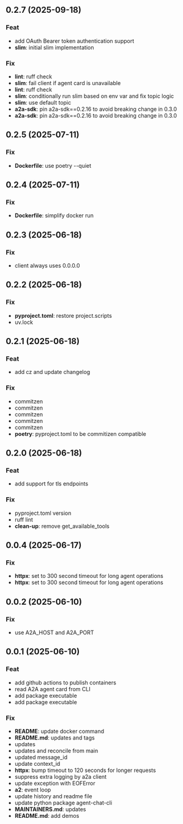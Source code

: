 ## 0.2.7 (2025-09-18)

### Feat

- add OAuth Bearer token authentication support
- **slim**: initial slim implementation

### Fix

- **lint**: ruff check
- **slim**: fail client if agent card is unavailable
- **lint**: ruff check
- **slim**: conditionally run slim based on env var and fix topic logic
- **slim**: use default topic
- **a2a-sdk**: pin a2a-sdk==0.2.16 to avoid breaking change in 0.3.0
- **a2a-sdk**: pin a2a-sdk==0.2.16 to avoid breaking change in 0.3.0

## 0.2.5 (2025-07-11)

### Fix

- **Dockerfile**: use poetry --quiet

## 0.2.4 (2025-07-11)

### Fix

- **Dockerfile**: simplify docker run

## 0.2.3 (2025-06-18)

### Fix

- client always uses 0.0.0.0

## 0.2.2 (2025-06-18)

### Fix

- **pyproject.toml**: restore project.scripts
- uv.lock

## 0.2.1 (2025-06-18)

### Feat

- add cz and update changelog

### Fix

- commitzen
- commitzen
- commitzen
- commitzen
- commitzen
- **poetry**: pyproject.toml to be commitizen compatible

## 0.2.0 (2025-06-18)

### Feat

- add support for tls endpoints

### Fix

- pyproject.toml version
- ruff lint
- **clean-up**: remove get_available_tools

## 0.0.4 (2025-06-17)

### Fix

- **httpx**: set to 300 second timeout for long agent operations
- **httpx**: set to 300 second timeout for long agent operations

## 0.0.2 (2025-06-10)

### Fix

- use A2A_HOST and A2A_PORT

## 0.0.1 (2025-06-10)

### Feat

- add github actions to publish containers
- read A2A agent card from CLI
- add package executable
- add package executable

### Fix

- **README**: update docker command
- **README.md**: updates and tags
- updates
- updates and reconcile from main
- updated message_id
- update context_id
- **httpx**: bump timeout to 120 seconds for longer requests
- suppress extra logging by a2a client
- update exception with EOFError
- **a2**: event loop
- update history and readme file
- update python package agent-chat-cli
- **MAINTAINERS.md**: updates
- **README.md**: add demos
